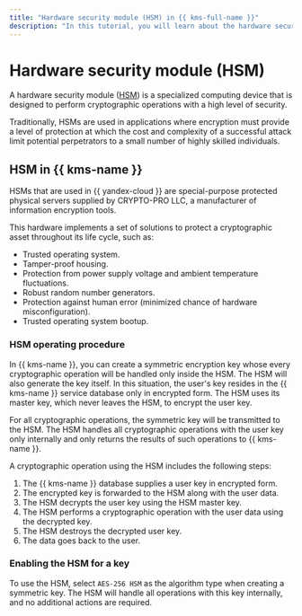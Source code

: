 ```yaml
---
title: "Hardware security module (HSM) in {{ kms-full-name }}"
description: "In this tutorial, you will learn about the hardware security module, its implementation in {{ kms-name }}, and how you can use it."
---
```


# Hardware security module (HSM)


A hardware security module ([HSM](https://en.wikipedia.org/wiki/Hardware_security_module)) is a specialized computing device that is designed to perform cryptographic operations with a high level of security.

Traditionally, HSMs are used in applications where encryption must provide a level of protection at which the cost and complexity of a successful attack limit potential perpetrators to a small number of highly skilled individuals.

## HSM in {{ kms-name }}

HSMs that are used in {{ yandex-cloud }} are special-purpose protected physical servers supplied by CRYPTO-PRO LLC, a manufacturer of information encryption tools.

This hardware implements a set of solutions to protect a cryptographic asset throughout its life cycle, such as:
* Trusted operating system.
* Tamper-proof housing.
* Protection from power supply voltage and ambient temperature fluctuations.
* Robust random number generators.
* Protection against human error (minimized chance of hardware misconfiguration).
* Trusted operating system bootup.

### HSM operating procedure

In {{ kms-name }}, you can create a symmetric encryption key whose every cryptographic operation will be handled only inside the HSM. The HSM will also generate the key itself. In this situation, the user's key resides in the {{ kms-name }} service database only in encrypted form. The HSM uses its master key, which never leaves the HSM, to encrypt the user key.

For all cryptographic operations, the symmetric key will be transmitted to the HSM. The HSM handles all cryptographic operations with the user key only internally and only returns the results of such operations to {{ kms-name }}.

A cryptographic operation using the HSM includes the following steps:

1. The {{ kms-name }} database supplies a user key in encrypted form.
1. The encrypted key is forwarded to the HSM along with the user data.
1. The HSM decrypts the user key using the HSM master key.
1. The HSM performs a cryptographic operation with the user data using the decrypted key.
1. The HSM destroys the decrypted user key.
1. The data goes back to the user.

### Enabling the HSM for a key

To use the HSM, select `AES-256 HSM` as the algorithm type when creating a symmetric key. The HSM will handle all operations with this key internally, and no additional actions are required.
